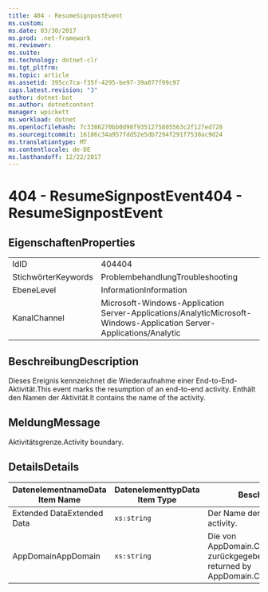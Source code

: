 ```yaml
---
title: 404 - ResumeSignpostEvent
ms.custom: 
ms.date: 03/30/2017
ms.prod: .net-framework
ms.reviewer: 
ms.suite: 
ms.technology: dotnet-clr
ms.tgt_pltfrm: 
ms.topic: article
ms.assetid: 395cc7ca-f35f-4295-be97-39a077f99c97
caps.latest.revision: "3"
author: dotnet-bot
ms.author: dotnetcontent
manager: wpickett
ms.workload: dotnet
ms.openlocfilehash: 7c3386270bb0d98f9351275805563c2f127ed728
ms.sourcegitcommit: 16186c34a957fdd52e5db7294f291f7530ac9d24
ms.translationtype: MT
ms.contentlocale: de-DE
ms.lasthandoff: 12/22/2017
---
```

# <a name="404---resumesignpostevent"></a><span data-ttu-id="5e807-102">404 - ResumeSignpostEvent</span><span class="sxs-lookup"><span data-stu-id="5e807-102">404 - ResumeSignpostEvent</span></span>
## <a name="properties"></a><span data-ttu-id="5e807-103">Eigenschaften</span><span class="sxs-lookup"><span data-stu-id="5e807-103">Properties</span></span>  
  
|||  
|-|-|  
|<span data-ttu-id="5e807-104">Id</span><span class="sxs-lookup"><span data-stu-id="5e807-104">ID</span></span>|<span data-ttu-id="5e807-105">404</span><span class="sxs-lookup"><span data-stu-id="5e807-105">404</span></span>|  
|<span data-ttu-id="5e807-106">Stichwörter</span><span class="sxs-lookup"><span data-stu-id="5e807-106">Keywords</span></span>|<span data-ttu-id="5e807-107">Problembehandlung</span><span class="sxs-lookup"><span data-stu-id="5e807-107">Troubleshooting</span></span>|  
|<span data-ttu-id="5e807-108">Ebene</span><span class="sxs-lookup"><span data-stu-id="5e807-108">Level</span></span>|<span data-ttu-id="5e807-109">Information</span><span class="sxs-lookup"><span data-stu-id="5e807-109">Information</span></span>|  
|<span data-ttu-id="5e807-110">Kanal</span><span class="sxs-lookup"><span data-stu-id="5e807-110">Channel</span></span>|<span data-ttu-id="5e807-111">Microsoft-Windows-Application Server-Applications/Analytic</span><span class="sxs-lookup"><span data-stu-id="5e807-111">Microsoft-Windows-Application Server-Applications/Analytic</span></span>|  
  
## <a name="description"></a><span data-ttu-id="5e807-112">Beschreibung</span><span class="sxs-lookup"><span data-stu-id="5e807-112">Description</span></span>  
 <span data-ttu-id="5e807-113">Dieses Ereignis kennzeichnet die Wiederaufnahme einer End-to-End-Aktivität.</span><span class="sxs-lookup"><span data-stu-id="5e807-113">This event marks the resumption of an end-to-end activity.</span></span> <span data-ttu-id="5e807-114">Enthält den Namen der Aktivität.</span><span class="sxs-lookup"><span data-stu-id="5e807-114">It contains the name of the activity.</span></span>  
  
## <a name="message"></a><span data-ttu-id="5e807-115">Meldung</span><span class="sxs-lookup"><span data-stu-id="5e807-115">Message</span></span>  
 <span data-ttu-id="5e807-116">Aktivitätsgrenze.</span><span class="sxs-lookup"><span data-stu-id="5e807-116">Activity boundary.</span></span>  
  
## <a name="details"></a><span data-ttu-id="5e807-117">Details</span><span class="sxs-lookup"><span data-stu-id="5e807-117">Details</span></span>  
  
|<span data-ttu-id="5e807-118">Datenelementname</span><span class="sxs-lookup"><span data-stu-id="5e807-118">Data Item Name</span></span>|<span data-ttu-id="5e807-119">Datenelementtyp</span><span class="sxs-lookup"><span data-stu-id="5e807-119">Data Item Type</span></span>|<span data-ttu-id="5e807-120">Beschreibung</span><span class="sxs-lookup"><span data-stu-id="5e807-120">Description</span></span>|  
|--------------------|--------------------|-----------------|  
|<span data-ttu-id="5e807-121">Extended Data</span><span class="sxs-lookup"><span data-stu-id="5e807-121">Extended Data</span></span>|`xs:string`|<span data-ttu-id="5e807-122">Der Name der Aktivität.</span><span class="sxs-lookup"><span data-stu-id="5e807-122">The name of the activity.</span></span>|  
|<span data-ttu-id="5e807-123">AppDomain</span><span class="sxs-lookup"><span data-stu-id="5e807-123">AppDomain</span></span>|`xs:string`|<span data-ttu-id="5e807-124">Die von AppDomain.CurrentDomain.FriendlyName zurückgegebene Zeichenfolge.</span><span class="sxs-lookup"><span data-stu-id="5e807-124">The string returned by AppDomain.CurrentDomain.FriendlyName.</span></span>|
